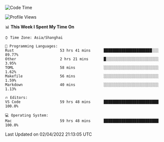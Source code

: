 <!--START_SECTION:waka-->
![Code Time](http://img.shields.io/badge/Code%20Time-1%2C201%20hrs%2010%20mins-blue)

![Profile Views](http://img.shields.io/badge/Profile%20Views-13-blue)

📊 **This Week I Spent My Time On** 

```text
⌚︎ Time Zone: Asia/Shanghai

💬 Programming Languages: 
Rust                     53 hrs 41 mins      ██████████████████████░░░   89.77% 
Other                    2 hrs 21 mins       █░░░░░░░░░░░░░░░░░░░░░░░░   3.95% 
TOML                     58 mins             ░░░░░░░░░░░░░░░░░░░░░░░░░   1.62% 
Makefile                 56 mins             ░░░░░░░░░░░░░░░░░░░░░░░░░   1.59% 
Markdown                 40 mins             ░░░░░░░░░░░░░░░░░░░░░░░░░   1.13%

🔥 Editors: 
VS Code                  59 hrs 48 mins      █████████████████████████   100.0%

💻 Operating System: 
Mac                      59 hrs 48 mins      █████████████████████████   100.0%

```


 Last Updated on 02/04/2022 21:13:05 UTC
<!--END_SECTION:waka-->
